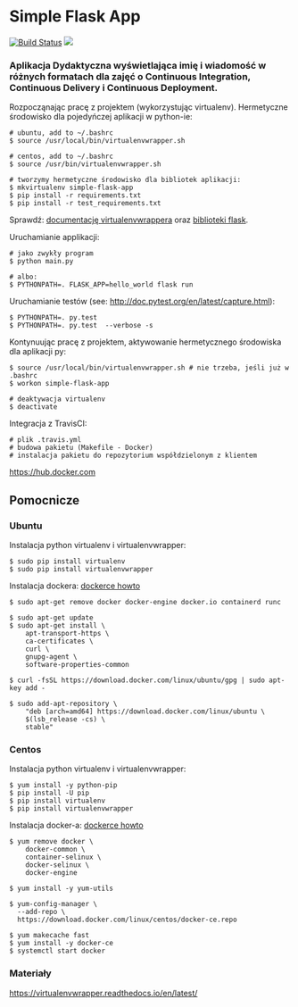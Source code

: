 # Simple Flask App

[![Build Status](https://travis-ci.com/AdrianDolniak/flask-hello-world.svg?branch=master)](https://travis-ci.com/AdrianDolniak/flask-hello-world) <a href="https://www.statuscake.com" title="Website Uptime Monitoring"><img src="https://app.statuscake.com/button/index.php?Track=4018761&Days=1&Design=5" /></a>


### Aplikacja Dydaktyczna wyświetlająca imię i wiadomość w różnych formatach dla zajęć o Continuous Integration, Continuous Delivery i Continuous Deployment.


Rozpocząnając pracę z projektem (wykorzystując virtualenv). Hermetyczne środowisko dla pojedyńczej aplikacji w python-ie:

    # ubuntu, add to ~/.bashrc
    $ source /usr/local/bin/virtualenvwrapper.sh
    
    # centos, add to ~/.bashrc
    $ source /usr/bin/virtualenvwrapper.sh
   
    # tworzymy hermetyczne środowisko dla bibliotek aplikacji:
    $ mkvirtualenv simple-flask-app
    $ pip install -r requirements.txt
    $ pip install -r test_requirements.txt

  Sprawdź: [documentację virtualenvwrappera](https://virtualenvwrapper.readthedocs.io/en/latest/command_ref.html) oraz [biblioteki flask](http://flask.pocoo.org).

Uruchamianie applikacji:

    # jako zwykły program
    $ python main.py

    # albo:
    $ PYTHONPATH=. FLASK_APP=hello_world flask run

Uruchamianie testów (see: http://doc.pytest.org/en/latest/capture.html):


    $ PYTHONPATH=. py.test
    $ PYTHONPATH=. py.test  --verbose -s

Kontynuując pracę z projektem, aktywowanie hermetycznego środowiska dla aplikacji py:

  
    $ source /usr/local/bin/virtualenvwrapper.sh # nie trzeba, jeśli już w .bashrc
    $ workon simple-flask-app

    # deaktywacja virtualenv
    $ deactivate

Integracja z TravisCI:

  
    # plik .travis.yml
    # budowa pakietu (Makefile - Docker)
    # instalacja pakietu do repozytorium współdzielonym z klientem 

https://hub.docker.com


## Pomocnicze


### Ubuntu

Instalacja python virtualenv i virtualenvwrapper:


    $ sudo pip install virtualenv
    $ sudo pip install virtualenvwrapper

Instalacja dockera: [dockerce howto](https://docs.docker.com/install/linux/docker-ce/ubuntu/)


    $ sudo apt-get remove docker docker-engine docker.io containerd runc
    
    $ sudo apt-get update
    $ sudo apt-get install \
        apt-transport-https \
        ca-certificates \
        curl \
        gnupg-agent \
        software-properties-common
        
    $ curl -fsSL https://download.docker.com/linux/ubuntu/gpg | sudo apt-key add -
    
    $ sudo add-apt-repository \
        "deb [arch=amd64] https://download.docker.com/linux/ubuntu \
        $(lsb_release -cs) \
        stable"
    

### Centos


Instalacja python virtualenv i virtualenvwrapper:


    $ yum install -y python-pip
    $ pip install -U pip
    $ pip install virtualenv
    $ pip install virtualenvwrapper

Instalacja docker-a: [dockerce howto](https://docs.docker.com/install/linux/docker-ce/centos/)


    $ yum remove docker \
        docker-common \
        container-selinux \
        docker-selinux \
        docker-engine

    $ yum install -y yum-utils

    $ yum-config-manager \
      --add-repo \
      https://download.docker.com/linux/centos/docker-ce.repo

    $ yum makecache fast
    $ yum install -y docker-ce
    $ systemctl start docker

### Materiały


https://virtualenvwrapper.readthedocs.io/en/latest/
